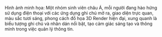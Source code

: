 Hình ảnh minh họa: Một nhóm sinh viên châu Á, mỗi người đang hào hứng sử dụng điện thoại với các ứng dụng ghi chú mở ra, giao diện trực quan, màu sắc tươi sáng, phong cách đồ họa 3D Render hiện đại, xung quanh là biểu tượng ghi chú và nhãn dán nổi bật, tạo cảm giác sáng tạo và thông minh trong việc quản lý thông tin.